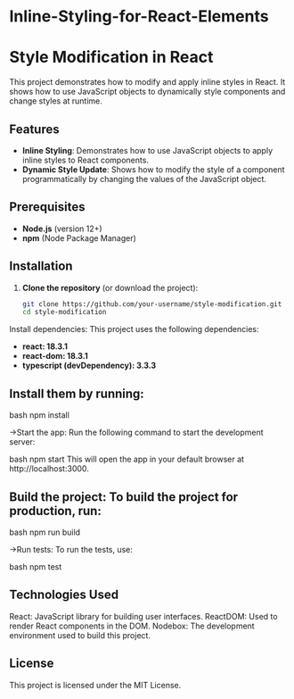 # Inline-Styling-for-React-Elements

# Style Modification in React

This project demonstrates how to modify and apply inline styles in React. It shows how to use JavaScript objects to dynamically style components and change styles at runtime.

## Features

- **Inline Styling**: Demonstrates how to use JavaScript objects to apply inline styles to React components.
- **Dynamic Style Update**: Shows how to modify the style of a component programmatically by changing the values of the JavaScript object.

## Prerequisites

- **Node.js** (version 12+)
- **npm** (Node Package Manager)

## Installation

1. **Clone the repository** (or download the project):
   ```bash
   git clone https://github.com/your-username/style-modification.git
   cd style-modification


Install dependencies: This project uses the following dependencies:

- **react: 18.3.1**
- **react-dom: 18.3.1**
- **typescript (devDependency): 3.3.3**

## Install them by running:

bash
npm install

->Start the app: Run the following command to start the development server:

bash
npm start
This will open the app in your default browser at http://localhost:3000.

## Build the project: To build the project for production, run:

bash
npm run build

->Run tests: To run the tests, use:

bash
npm test


## Technologies Used
React: JavaScript library for building user interfaces.
ReactDOM: Used to render React components in the DOM.
Nodebox: The development environment used to build this project.


## License
This project is licensed under the MIT License.
